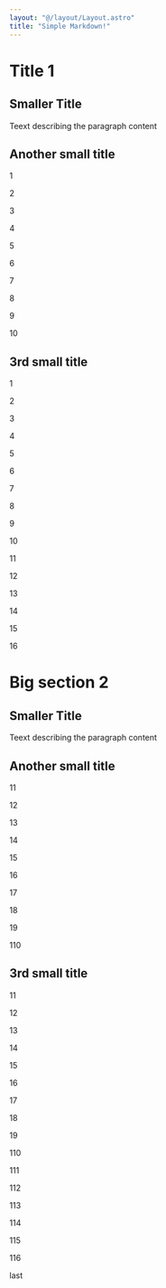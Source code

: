 ```yaml
---
layout: "@/layout/Layout.astro"
title: "Simple Markdown!"
---
```

# Title 1
## Smaller Title
Teext describing the paragraph content
## Another small title

1

2

3

4

5

6

7

8

9

10
## 3rd small title

1

2

3

4

5

6

7

8

9

10

11

12

13

14

15

16

# Big section 2
## Smaller Title
Teext describing the paragraph content
## Another small title

11

12

13

14

15

16

17

18

19

110
## 3rd small title

11

12

13

14

15

16

17

18

19

110

111

112

113

114

115

116

last
